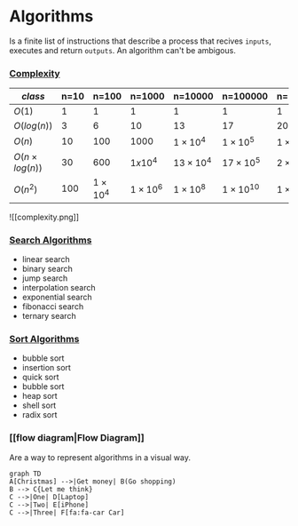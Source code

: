 # Algorithms

Is a finite list of instructions that describe a process that recives `inputs`, executes and return `outputs`. An algorithm can't be ambigous.

### [Complexity](https://devopedia.org/algorithmic-complexity)

| $class$ | n=10 | n=100 | n=1000 | n=10000 | n=100000 | n=1000000 |
|----|----|----|----|----|----|----|
| $O(1)$ | $1$ | $1$ | $1$ | $1$ | $1$ | $1$ |
| $O(log(n))$ | $3$ | $6$ | $10$ | $13$ | $17$ | $20$ |
| $O(n)$ | $10$ | $100$ | $1000$ | $1\times10^4$ | $1\times10^5$ | $1\times10^6$ |
| $O(n\times log(n))$ | $30$ | $600$ | $1x10^4$ | $13\times10^4$ | $17\times10^5$ | $2\times10^7$ |
| $O(n^2)$ | $100$ | $1\times10^4$ | $1\times10^6$ | $1\times10^8$ | $1\times10^{10}$ | $1\times10^{12}$ |

![[complexity.png]]

### [Search Algorithms](/logic/search_algorithms.ipynb)
- linear search
- binary search
- jump search
- interpolation search
- exponential search
- fibonacci search
- ternary search

### [Sort Algorithms](/logic/sort_algorithms.ipynb)
- bubble sort
- insertion sort
- quick sort
- bubble sort
- heap sort
- shell sort
- radix sort

### [[flow diagram|Flow Diagram]]
Are a way to represent algorithms in a visual way.
```mermaid
graph TD
A[Christmas] -->|Get money| B(Go shopping)
B --> C{Let me think}
C -->|One| D[Laptop]
C -->|Two| E[iPhone]
C -->|Three| F[fa:fa-car Car]
```


